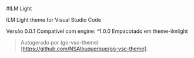 #ILM Light

ILM Light theme for Visual Studio Code

Versão 0.0.1
Compatível com engine: ^1.0.0
Empacotado em theme-ilmlight

> Autogerado por (go-vsc-theme)[https://github.com/NSAlbuquerque/go-vsc-theme].